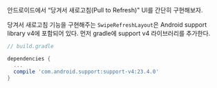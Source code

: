 <!-- ---
layout: post
comments: true
title: "[DEV] HTML 기본, CSS의 기본"
description: >
    카테고리 테스팅을 위한 포스트
image: /assets/img/default.jpg
categories: [dev]
tags: [htmlcss]
date: 2018-03-31
--- -->


안드로이드에서 “당겨서 새로고침(Pull to Refresh)" UI를 간단히 구현해보자.

당겨서 새로고침 기능을 구현해주는 ```SwipeRefreshLayout```은 Android support library v4에 포함되어 있다.
먼저 gradle에 support v4 라이브러리를 추가한다.

```gradle
// build.gradle

dependencies {
  ...
  compile 'com.android.support:support-v4:23.4.0'
}
```